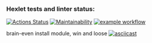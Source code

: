 ### Hexlet tests and linter status:

[![Actions Status](https://github.com/FFire/frontend-project-lvl1/workflows/hexlet-check/badge.svg)](https://github.com/FFire/frontend-project-lvl1/actions)
[![Maintainability](https://api.codeclimate.com/v1/badges/a99a88d28ad37a79dbf6/maintainability)](https://codeclimate.com/github/codeclimate/codeclimate/maintainability)
[![example workflow](https://github.com/FFire/frontend-project-lvl1/workflows/CI/badge.svg)](https://github.com/FFire/frontend-project-lvl1/actions)

brain-even  install module, win and loose
[![asciicast](https://asciinema.org/a/kuNSVZcMWU8vruybxbfsFBNDT.svg)](https://asciinema.org/a/kuNSVZcMWU8vruybxbfsFBNDT)
